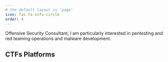 ```yaml
---
# the default layout is 'page'
icon: fas fa-info-circle
order: 4
---
```


Offensive Security Consultant, I am particularly interested in pentesting and red teaming operations and malware development.

## CTFs Platforms

<script src="https://root-me-badge.cloud.duboc.xyz/storage_clients/5e2243ef91fbb01f13aca401ebb05980/badge.js"></script>

<script src="https://tryhackme.com/badge/1928958"></script>

<script src="https://www.hackthebox.eu/badge/723533"></script>